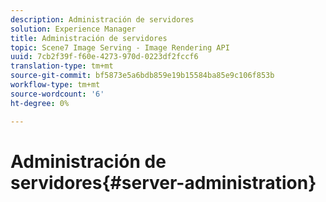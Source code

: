 ```yaml
---
description: Administración de servidores
solution: Experience Manager
title: Administración de servidores
topic: Scene7 Image Serving - Image Rendering API
uuid: 7cb2f39f-f60e-4273-970d-0223df2fccf6
translation-type: tm+mt
source-git-commit: bf5873e5a6bdb859e19b15584ba85e9c106f853b
workflow-type: tm+mt
source-wordcount: '6'
ht-degree: 0%

---
```



# Administración de servidores{#server-administration}

